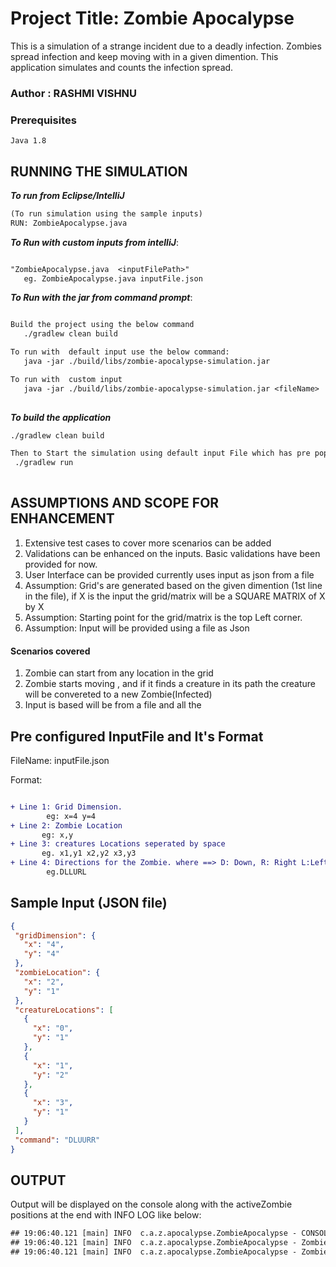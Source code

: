  
# Project Title: Zombie Apocalypse

This is a simulation of a strange incident due to a deadly infection. Zombies spread infection and keep moving with in a given dimention. This application simulates and counts the infection spread.

### Author : RASHMI VISHNU
 
### Prerequisites

```
Java 1.8
```
## RUNNING THE SIMULATION

**_To run from Eclipse/IntelliJ_**

```diff
(To run simulation using the sample inputs)
RUN: ZombieApocalypse.java 
```

**_To Run with custom inputs from intelliJ_**:
```diff

"ZombieApocalypse.java  <inputFilePath>"
   eg. ZombieApocalypse.java inputFile.json

```

**_To Run with the jar from command prompt_**:

```diff

Build the project using the below command
   ./gradlew clean build

To run with  default input use the below command: 
   java -jar ./build/libs/zombie-apocalypse-simulation.jar

To run with  custom input
   java -jar ./build/libs/zombie-apocalypse-simulation.jar <fileName>
      
```
**_To build the application_**
```diff
./gradlew clean build

Then to Start the simulation using default input File which has pre populated test data
 ./gradlew run
  
```
## ASSUMPTIONS AND SCOPE FOR ENHANCEMENT

1. Extensive test cases to cover more scenarios can be added
1. Validations can be enhanced on the inputs. Basic validations have been provided for now.
1. User Interface can be provided currently uses input as json from a file
1. Assumption: Grid's are generated based on the given dimention (1st line in the file), if X is the input the grid/matrix will be a SQUARE MATRIX of X by X
1. Assumption: Starting point for the grid/matrix is the top Left corner.
1. Assumption: Input will be provided using a file as Json
 
#### Scenarios covered
1. Zombie can start from any location in the grid
2. Zombie starts moving , and if it finds a creature in its path the creature will be convereted to a new Zombie(Infected)
3. Input is based will be from a file and all the

## Pre configured InputFile and It's Format

FileName: inputFile.json

Format:
```diff

+ Line 1: Grid Dimension.  
        eg: x=4 y=4
+ Line 2: Zombie Location 
       eg: x,y 
+ Line 3: creatures Locations seperated by space 
       eg. x1,y1 x2,y2 x3,y3 
+ Line 4: Directions for the Zombie. where ==> D: Down, R: Right L:Left and U: UP 
        eg.DLLURL  
  ```
## Sample Input (JSON file)

 ```json
{
  "gridDimension": {
    "x": "4",
    "y": "4"
  },
  "zombieLocation": {
    "x": "2",
    "y": "1"
  },
  "creatureLocations": [
    {
      "x": "0",
      "y": "1"
    },
    {
      "x": "1",
      "y": "2"
    },
    {
      "x": "3",
      "y": "1"
    }
  ],
  "command": "DLUURR"
}

  ```

 ## OUTPUT 
 
 Output will be displayed on the console along with the activeZombie positions at the end with INFO LOG like below:
 
 
  ```diff
 ## 19:06:40.121 [main] INFO  c.a.z.apocalypse.ZombieApocalypse - CONSOLIDATED POINTS TALLY
 ## 19:06:40.121 [main] INFO  c.a.z.apocalypse.ZombieApocalypse - Zombies score : [ 3 ]
 ## 19:06:40.121 [main] INFO  c.a.z.apocalypse.ZombieApocalypse - Zombies positions [ (1,2)(0,1)(3,1)(2,1) ]
 ```

 
 
 

     
    
